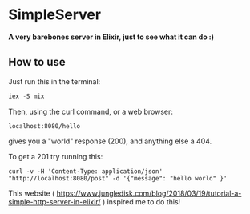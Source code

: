 # SimpleServer

**A very barebones server in Elixir, just to see what it can do :)**

## How to use

Just run this in the terminal:
```elixir
iex -S mix
```
Then, using the curl command, or a web browser:
```
localhost:8080/hello 
```
gives you a "world" response (200), and anything else a 404.

To get a 201 try running this:

```
curl -v -H 'Content-Type: application/json' "http://localhost:8080/post" -d '{"message": "hello world" }'
```

This website ( https://www.jungledisk.com/blog/2018/03/19/tutorial-a-simple-http-server-in-elixir/ ) inspired me to do this!
